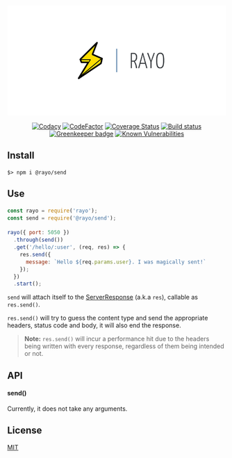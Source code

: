 <div align="center">
  <img src="https://raw.githubusercontent.com/GetRayo/Assets/master/Images/Cover.png" alt="Rayo" /><br />

[![Codacy](https://api.codacy.com/project/badge/Grade/d392c578eaaa4860823b8e4f9dadda63)](https://www.codacy.com/app/aichholzer/rayo.js?utm_source=github.com&amp;utm_medium=referral&amp;utm_content=GetRayo/rayo.js&amp;utm_campaign=Badge_Grade)
[![CodeFactor](https://www.codefactor.io/repository/github/getrayo/rayo.js/badge)](https://www.codefactor.io/repository/github/getrayo/rayo.js)
[![Coverage Status](https://coveralls.io/repos/github/GetRayo/rayo.js/badge.svg?branch=master)](https://coveralls.io/github/GetRayo/rayo.js?branch=master)
[![Build status](https://travis-ci.org/GetRayo/rayo.js.svg?branch=master)](https://travis-ci.org/GetRayo/rayo.js)
[![Greenkeeper badge](https://badges.greenkeeper.io/GetRayo/rayo.js.svg)](https://greenkeeper.io/)
[![Known Vulnerabilities](https://snyk.io/test/github/GetRayo/rayo.js/badge.svg?targetFile=package.json)](https://snyk.io/test/github/GetRayo/rayo.js?targetFile=package.json)
</div>

## Install

```
$> npm i @rayo/send
```


## Use

```js
const rayo = require('rayo');
const send = require('@rayo/send');

rayo({ port: 5050 })
  .through(send())
  .get('/hello/:user', (req, res) => {
    res.send({
      message: `Hello ${req.params.user}. I was magically sent!`
    });
  })
  .start();
```

`send` will attach itself to the [ServerResponse](https://nodejs.org/dist/latest-v9.x/docs/api/http.html#http_class_http_serverresponse) (a.k.a `res`), callable as `res.send()`.

`res.send()` will try to guess the content type and send the appropriate headers, status code and body, it will also end the response.

> **Note:** `res.send()` will incur a performance hit due to the headers being written with every response, regardless of them being intended or not.


## API

#### send()

Currently, it does not take any arguments.


## License

[MIT](https://github.com/GetRayo/rayo.js/blob/master/LICENSE)
